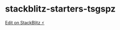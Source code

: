 # stackblitz-starters-tsgspz

[Edit on StackBlitz ⚡️](https://stackblitz.com/edit/stackblitz-starters-tsgspz)